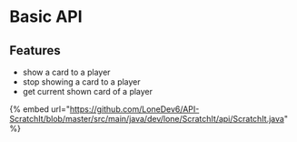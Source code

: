 # Basic API

## Features

* show a card to a player
* stop showing a card to a player
* get current shown card of a player

{% embed url="https://github.com/LoneDev6/API-ScratchIt/blob/master/src/main/java/dev/lone/ScratchIt/api/ScratchIt.java" %}



